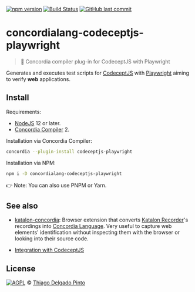 [![npm version](https://img.shields.io/npm/v/concordialang-codeceptjs-playwright.svg?style=for-the-badge&color=green)](https://badge.fury.io/js/concordialang-codeceptjs-playwright)
[![Build Status](https://img.shields.io/github/workflow/status/thiagodp/concordialang-codeceptjs-playwright/test?style=for-the-badge)](https://github.com/thiagodp/concordialang-codeceptjs-playwright/actions)
[![GitHub last commit](https://img.shields.io/github/last-commit/thiagodp/concordialang-codeceptjs-playwright.svg?style=for-the-badge)](https://github.com/thiagodp/concordialang-codeceptjs-playwright/releases)

# concordialang-codeceptjs-playwright

> 🔌 Concordia compiler plug-in for CodeceptJS with Playwright

Generates and executes test scripts for [CodeceptJS](https://codecept.io) with [Playwright](https://playwright.dev/) aiming to verify **web** applications.

## Install

Requirements:
- [NodeJS](https://nodejs.org/) 12 or later.
- [Concordia Compiler](https://concordialang.org) 2.

Installation via Concordia Compiler:

```bash
concordia --plugin-install codeceptjs-playwright
```

Installation via NPM:

```bash
npm i -D concordialang-codeceptjs-playwright
```

👉 Note: You can also use PNPM or Yarn.

## See also

- [katalon-concordia](https://github.com/thiagodp/katalon-concordia): Browser extension that converts [Katalon Recorder](https://chrome.google.com/webstore/detail/katalon-recorder-selenium/ljdobmomdgdljniojadhoplhkpialdid)'s recordings into [Concordia Language](https://concordialang.org). Very useful to capture web elements' identification without inspecting them with the browser or looking into their source code.

- [Integration with CodeceptJS](https://github.com/thiagodp/concordialang-codeceptjs-core#documentation)

## License

[![AGPL](https://www.gnu.org/graphics/agplv3-88x31.png)](LICENSE.txt) © [Thiago Delgado Pinto](https://github.com/thiagodp)
